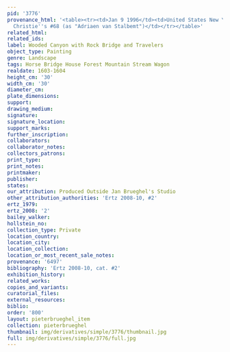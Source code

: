```yaml
---
pid: '3776'
provenance_html: '<table><tr><td>Jan 9 1996</td><td>United States New York NY</td><td>Sale
  Christie''s #68 (as "Adriaen van Stalbemt")</td></tr></table>'
related_html: 
related_ids: 
label: Wooded Canyon with Rock Bridge and Travelers
object_type: Painting
genre: Landscape
tags: Horse Bridge House Forest Mountain Stream Wagon
realdate: 1603-1604
height_cm: '30'
width_cm: '30'
diameter_cm: 
plate_dimensions: 
support: 
drawing_medium: 
signature: 
signature_location: 
support_marks: 
further_inscription: 
collaborators: 
collaborator_notes: 
collectors_patrons: 
print_type: 
print_notes: 
printmaker: 
publisher: 
states: 
our_attribution: Produced Outside Jan Brueghel's Studio
other_attribution_authorities: 'Ertz 2008-10, #2'
ertz_1979: 
ertz_2008: '2'
bailey_walker: 
hollstein_no: 
collection_type: Private
location_country: 
location_city: 
location_collection: 
location_or_most_recent_sale_notes: 
provenance: '6497'
bibliography: 'Ertz 2008-10, cat. #2'
exhibition_history: 
related_works: 
copies_and_variants: 
curatorial_files: 
external_resources: 
biblio: 
order: '800'
layout: pieterbrueghel_item
collection: pieterbrueghel
thumbnail: img/derivatives/simple/3776/thumbnail.jpg
full: img/derivatives/simple/3776/full.jpg
---
```

